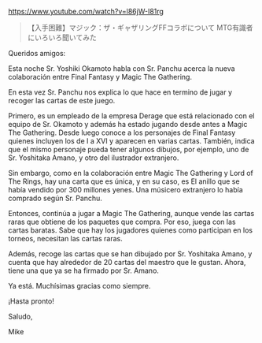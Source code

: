 https://www.youtube.com/watch?v=l86jW-I81rg

> 【入手困難】マジック：ザ・ギャザリングFFコラボについて MTG有識者にいろいろ聞いてみた

Queridos amigos:

Esta noche Sr. Yoshiki Okamoto habla con Sr. Panchu acerca la nueva colaboración entre Final Fantasy y Magic The Gathering.

En esta vez Sr. Panchu nos explica lo que hace en termino de jugar y recoger las cartas de este juego. 

Primero, es un empleado de la empresa Derage que está relacionado con el equipo de Sr. Okamoto y además ha estado jugando desde antes a Magic The Gathering. Desde luego conoce a los personajes de Final Fantasy quienes incluyen los de I a XVI y aparecen en varias cartas. También, indica que el mismo personaje pueda tener algunos dibujos, por ejemplo, uno de Sr. Yoshitaka Amano, y otro del ilustrador extranjero. 

Sin embargo, como en la colaboración entre Magic The Gathering y Lord of The Rings, hay una carta que es única, y en su caso, es El anillo que se había vendido por 300 millones yenes. Una músicero extranjero lo había comprado según Sr. Panchu.

Entonces, continúa a jugar a Magic The Gathering, aunque vende las cartas raras que obtiene de los paquetes que compra. Por eso, juega con las cartas baratas. Sabe que hay los jugadores quienes como participan en los torneos, necesitan las cartas raras.

Además, recoge las cartas que se han dibujado por Sr. Yoshitaka Amano, y cuenta que hay alrededor de 20 cartas del maestro que le gustan. Ahora, tiene una que ya se ha firmado por Sr. Amano.

Ya está. Muchísimas gracias como siempre.

¡Hasta pronto!

Saludo,

Mike

